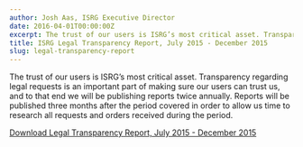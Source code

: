 ```yaml
---
author: Josh Aas, ISRG Executive Director
date: 2016-04-01T00:00:00Z
excerpt: The trust of our users is ISRG’s most critical asset. Transparency regarding legal requests is an important part of making sure our users can trust us, and to that end we will be publishing reports twice annually.
title: ISRG Legal Transparency Report, July 2015 - December 2015
slug: legal-transparency-report
---
```


The trust of our users is ISRG’s most critical asset. Transparency regarding legal requests is an important part of making sure our users can trust us, and to that end we will be publishing reports twice annually. Reports will be published three months after the period covered in order to allow us time to research all requests and orders received during the period.

[Download Legal Transparency Report, July 2015 - December 2015](/documents/ISRG-Legal-Transparency-Report-April-1-2016.pdf)
